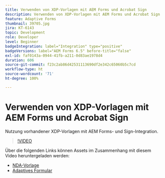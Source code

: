 ```yaml
---
title: Verwenden von XDP-Vorlagen mit AEM Forms und Acrobat Sign
description: Verwenden von XDP-Vorlagen mit AEM Forms und Acrobat Sign. Ein Video, in dem beschrieben wird, wie vorhandene XDP-Vorlagen mit AEM Forms- und Sign-Integration genutzt werden.
feature: Adaptive Forms
thumbnail: 39705.jpg
jira: KT-6143
topic: Development
role: Developer
level: Beginner
badgeIntegration: label="Integration" type="positive"
badgeVersions: label="AEM Forms 6.5" before-title="false"
exl-id: faf0143a-0944-41fb-a211-0d83ae1978d4
duration: 606
source-git-commit: f23c2ab86d42531113690df2e342c65060b5c7cd
workflow-type: ht
source-wordcount: '71'
ht-degree: 100%

---
```


# Verwenden von XDP-Vorlagen mit AEM Forms und Acrobat Sign

Nutzung vorhandener XDP-Vorlagen mit AEM Forms- und Sign-Integration.

>[!VIDEO](https://video.tv.adobe.com/v/39705?quality=12&learn=on)

Über die folgenden Links können Assets im Zusammenhang mit diesem Video heruntergeladen werden:

* [NDA-Vorlage](assets/nda-agreement-xdp-template.zip)
* [Adaptives Formular](assets/nda-agreement-af-with-xdp-template.zip)
